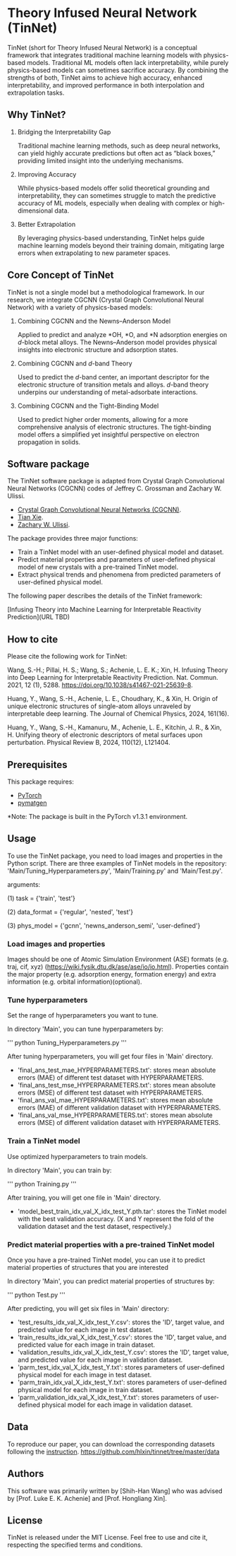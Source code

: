 # Theory Infused Neural Network (TinNet)

TinNet (short for Theory Infused Neural Network) is a conceptual framework that integrates traditional machine learning models with physics-based models. Traditional ML models often lack interpretability, while purely physics-based models can sometimes sacrifice accuracy. By combining the strengths of both, TinNet aims to achieve high accuracy, enhanced interpretability, and improved performance in both interpolation and extrapolation tasks.

## Why TinNet?

1. Bridging the Interpretability Gap

    Traditional machine learning methods, such as deep neural networks, can yield highly accurate predictions but often act as “black boxes,” providing limited insight into the underlying mechanisms.

2. Improving Accuracy

    While physics-based models offer solid theoretical grounding and interpretability, they can sometimes struggle to match the predictive accuracy of ML models, especially when dealing with complex or high-dimensional data.

3. Better Extrapolation

    By leveraging physics-based understanding, TinNet helps guide machine learning models beyond their training domain, mitigating large errors when extrapolating to new parameter spaces.

## Core Concept of TinNet

TinNet is not a single model but a methodological framework. In our research, we integrate CGCNN (Crystal Graph Convolutional Neural Network) with a variety of physics-based models:

1. Combining CGCNN and the Newns–Anderson Model

    Applied to predict and analyze *OH, *O, and *N adsorption energies on $d$-block metal alloys. The Newns–Anderson model provides physical insights into electronic structure and adsorption states.

2. Combining CGCNN and $d$-band Theory

    Used to predict the $d$-band center, an important descriptor for the electronic structure of transition metals and alloys. $d$-band theory underpins our understanding of metal-adsorbate interactions.

3. Combining CGCNN and the Tight-Binding Model

    Used to predict higher order moments, allowing for a more comprehensive analysis of electronic structures. The tight-binding model offers a simplified yet insightful perspective on electron propagation in solids.

## Software package

The TinNet software package is adapted from Crystal Graph Convolutional Neural Networks (CGCNN) codes of Jeffrey C. Grossman and Zachary W. Ulissi.
- [Crystal Graph Convolutional Neural Networks (CGCNN)](https://link.aps.org/doi/10.1103/PhysRevLett.120.145301).
- [Tian Xie](https://github.com/txie-93/cgcnn).
- [Zachary W. Ulissi](https://github.com/ulissigroup/cgcnn).

The package provides three major functions:

- Train a TinNet model with an user-defined physical model and dataset.
- Predict material properties and parameters of user-defined physical model of new crystals with a pre-trained TinNet model.
- Extract physical trends and phenomena from predicted parameters of user-defined physical model.

The following paper describes the details of the TinNet framework:

[Infusing Theory into Machine Learning for Interpretable Reactivity Prediction](URL TBD)

## How to cite

Please cite the following work for TinNet:

Wang, S.-H.; Pillai, H. S.; Wang, S.; Achenie, L. E. K.; Xin, H. Infusing Theory into Deep Learning for Interpretable Reactivity Prediction. Nat. Commun. 2021, 12 (1), 5288. https://doi.org/10.1038/s41467-021-25639-8.

Huang, Y., Wang, S.-H., Achenie, L. E., Choudhary, K., & Xin, H. Origin of unique electronic structures of single-atom alloys unraveled by interpretable deep learning. The Journal of Chemical Physics, 2024, 161(16).

Huang, Y., Wang, S.-H., Kamanuru, M., Achenie, L. E., Kitchin, J. R., & Xin, H. Unifying theory of electronic descriptors of metal surfaces upon perturbation. Physical Review B, 2024, 110(12), L121404.

##  Prerequisites

This package requires:

- [PyTorch](http://pytorch.org)
- [pymatgen](http://pymatgen.org)

*Note: The package is built in the PyTorch v1.3.1 environment.

## Usage

To use the TinNet package, you need to load images and properties in the Python script.
There are three examples of TinNet models in the repository: 'Main/Tuning_Hyperparameters.py', 'Main/Training.py' and 'Main/Test.py'. 

arguments:

(1) task = {'train', 'test'}

(2) data_format = {'regular', 'nested', 'test'}

(3) phys_model = {'gcnn', 'newns_anderson_semi', 'user-defined'}

### Load images and properties

Images should be one of Atomic Simulation Environment (ASE) formats (e.g. traj, cif, xyz) (https://wiki.fysik.dtu.dk/ase/ase/io/io.html).
Properties contain the major property (e.g. adsorption energy, formation energy) and extra information (e.g. orbital information)(optional).

### Tune hyperparameters

Set the range of hyperparameters you want to tune.

In directory 'Main', you can tune hyperparameters by:

'''
python Tuning_Hyperparameters.py
'''

After tuning hyperparameters, you will get four files in 'Main' directory.

- 'final_ans_test_mae_HYPERPARAMETERS.txt': stores mean absolute errors (MAE) of different test dataset with HYPERPARAMETERS.
- 'final_ans_test_mse_HYPERPARAMETERS.txt': stores mean absolute errors (MSE) of different test dataset with HYPERPARAMETERS.
- 'final_ans_val_mae_HYPERPARAMETERS.txt': stores mean absolute errors (MAE) of different validation dataset with HYPERPARAMETERS.
- 'final_ans_val_mse_HYPERPARAMETERS.txt': stores mean absolute errors (MSE) of different validation dataset with HYPERPARAMETERS.

### Train a TinNet model

Use optimized hyperparameters to train models.

In directory 'Main', you can train by:

'''
python Training.py
'''

After training, you will get one file in 'Main' directory.
- 'model_best_train_idx_val_X_idx_test_Y.pth.tar': stores the TinNet model with the best validation accuracy. (X and Y represent the fold of the validation dataset and the test dataset, respectively.)

### Predict material properties with a pre-trained TinNet model

Once you have a pre-trained TinNet model, you can use it to predict material properties of structures that you are interested

In directory 'Main', you can predict material properties of structures by:

'''
python Test.py
'''

After predicting, you will get six files in 'Main' directory:

- 'test_results_idx_val_X_idx_test_Y.csv': stores the 'ID', target value, and predicted value for each image in test dataset.
- 'train_results_idx_val_X_idx_test_Y.csv': stores the 'ID', target value, and predicted value for each image in train dataset.
- 'validation_results_idx_val_X_idx_test_Y.csv': stores the 'ID', target value, and predicted value for each image in validation dataset.
- 'parm_test_idx_val_X_idx_test_Y.txt': stores parameters of user-defined physical model for each image in test dataset.
- 'parm_train_idx_val_X_idx_test_Y.txt': stores parameters of user-defined physical model for each image in train dataset.
- 'parm_validation_idx_val_X_idx_test_Y.txt': stores parameters of user-defined physical model for each image in validation dataset.

## Data

To reproduce our paper, you can download the corresponding datasets following the [instruction](Data).
https://github.com/hlxin/tinnet/tree/master/data

## Authors

This software was primarily written by [Shih-Han Wang] who was advised by [Prof. Luke E. K. Achenie] and [Prof. Hongliang Xin].

## License

TinNet is released under the MIT License. Feel free to use and cite it, respecting the specified terms and conditions.
